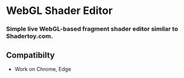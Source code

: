 # WebGL Shader Editor

### Simple live WebGL-based fragment shader editor similar to Shadertoy.com.


## Compatibilty

- Work on Chrome, Edge
